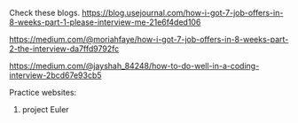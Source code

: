 
Check these blogs. 
https://blog.usejournal.com/how-i-got-7-job-offers-in-8-weeks-part-1-please-interview-me-21e6f4ded106

https://medium.com/@moriahfaye/how-i-got-7-job-offers-in-8-weeks-part-2-the-interview-da7ffd9792fc

https://medium.com/@jayshah_84248/how-to-do-well-in-a-coding-interview-2bcd67e93cb5


Practice websites:
1. project Euler
